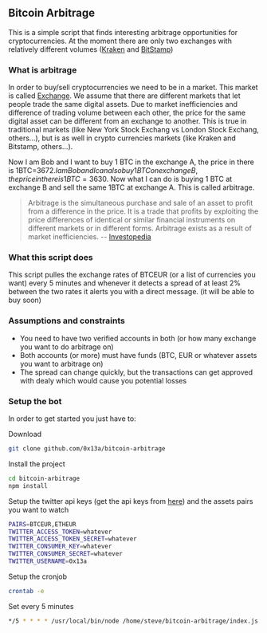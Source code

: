 ## Bitcoin Arbitrage

This is a simple script that finds interesting arbitrage opportunities for cryptocurrencies. At the moment there are only two exchanges with relatively different volumes ([Kraken](https://kraken.com) and [BitStamp](https://bitstamp/com))

### What is arbitrage

In order to buy/sell cryptocurrencies we need to be in a market. This market is called [Exchange](https://en.wikipedia.org/wiki/Digital_currency_exchange). We assume that there are different markets that let people trade the same digital assets. Due to market inefficiencies and difference of trading volume between each other, the price for the same digital asset can be different from an exchange to another. This is true in traditional markets (like New York Stock Exchang vs London Stock Exchang, others...), but is as well in crypto currencies markets (like Kraken and Bitstamp, others...).

Now I am Bob and I want to buy 1 BTC in the exchange A, the price in there is 1BTC=3672$. I am Bob and I can also buy 1 BTC on exchange B, the price in there is 1BTC=3630$. Now what I can do is buying 1 BTC at exchange B and sell the same 1BTC at exchange A. This is called arbitrage.

> Arbitrage is the simultaneous purchase and sale of an asset to profit from a difference in the price. It is a trade that profits by exploiting the price differences of identical or similar financial instruments on different markets or in different forms. Arbitrage exists as a result of market inefficiencies. -- [Investopedia](http://www.investopedia.com/terms/a/arbitrage.asp#ixzz4tS44jciY) 

### What this script does

This script pulles the exchange rates of BTCEUR (or a list of currencies you want) every 5 minutes and whenever it detects a spread of at least 2% between the two rates it alerts you with a direct message. (it will be able to buy soon)

### Assumptions and constraints
- You need to have two verified accounts in both (or how many exchange you want to do arbitrage on)
- Both accounts (or more) must have funds (BTC, EUR or whatever assets you want to arbitrage on)
- The spread can change quickly, but the transactions can get approved with dealy which would cause you potential losses

### Setup the bot

In order to get started you just have to:

Download

```sh
git clone github.com/0x13a/bitcoin-arbitrage
```

Install the project
```sh
cd bitcoin-arbitrage
npm install
```

Setup the twitter api keys (get the api keys from [here](https://apps.twitter.com/)) and the assets pairs you want to watch
```sh
PAIRS=BTCEUR,ETHEUR
TWITTER_ACCESS_TOKEN=whatever
TWITTER_ACCESS_TOKEN_SECRET=whatever
TWITTER_CONSUMER_KEY=whatever
TWITTER_CONSUMER_SECRET=whatever
TWITTER_USERNAME=0x13a
```

Setup the cronjob
```sh
crontab -e
```

Set every 5 minutes
```sh
*/5 * * * * /usr/local/bin/node /home/steve/bitcoin-arbitrage/index.js
```